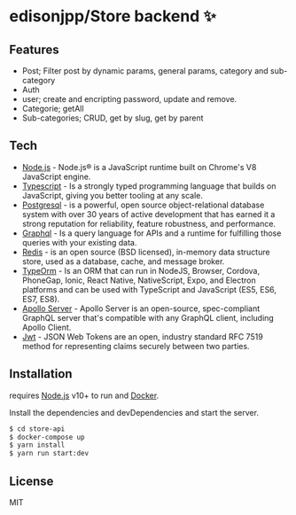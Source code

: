 # edisonjpp/Store backend ✨

## Features

- Post; Filter post by dynamic params, general params, category and sub-category
- Auth
- user; create and encripting password, update and remove.
- Categorie; getAll
- Sub-categories; CRUD, get by slug, get by parent

## Tech

- [Node.js] - Node.js® is a JavaScript runtime built on Chrome's V8 JavaScript engine.
- [Typescript] - Is a strongly typed programming language that builds on JavaScript, giving you better tooling at any scale.
- [Postgresql] - is a powerful, open source object-relational database system with over 30 years of active development that has earned it a strong reputation for reliability, feature robustness, and performance.
- [Graphql] - Is a query language for APIs and a runtime for fulfilling those queries with your existing data.
- [Redis] - is an open source (BSD licensed), in-memory data structure store, used as a database, cache, and message broker.
- [TypeOrm] - Is an ORM that can run in NodeJS, Browser, Cordova, PhoneGap, Ionic, React Native, NativeScript, Expo, and Electron platforms and can be used with TypeScript and JavaScript (ES5, ES6, ES7, ES8).
- [Apollo Server] - Apollo Server is an open-source, spec-compliant GraphQL server that's compatible with any GraphQL client, including Apollo Client.
- [Jwt] - JSON Web Tokens are an open, industry standard RFC 7519 method for representing claims securely between two parties.

## Installation

requires [Node.js](https://nodejs.org/) v10+ to run and [Docker].

Install the dependencies and devDependencies and start the server.

```sh
$ cd store-api
$ docker-compose up
$ yarn install
$ yarn run start:dev
```

## License

MIT

[node.js]: http://nodejs.org
[typescript]: https://www.typescriptlang.org
[postgresql]: https://www.postgresql.org
[typeorm]: https://typeorm.io/
[apollo server]: https://www.apollographql.com/docs/apollo-server
[redis]: https://redis.io
[graphql]: https://graphql.org
[jwt]: https://jwt.io/
[docker]: https://www.docker.com/
